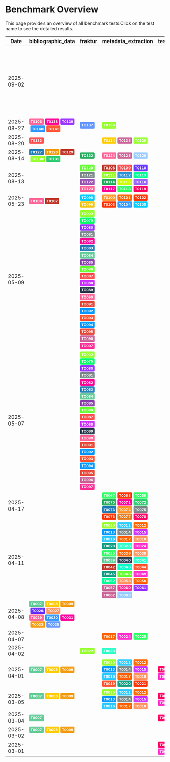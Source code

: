 # Benchmark Overview

This page provides an overview of all benchmark tests.Click on the test name to see the detailed results.

<script src="https://code.jquery.com/jquery-3.6.0.min.js"></script>
<link rel="stylesheet" href="https://cdn.datatables.net/1.13.6/css/jquery.dataTables.min.css">
<script src="https://cdn.datatables.net/1.13.6/js/jquery.dataTables.min.js"></script><style>
    /* Square styles */
    .test-rectangle {
        display: inline-flex;
        height: 20px;
        border-radius: 3px;
        text-align: center;
        align-items: center;
        justify-content: center;
        font-size: 12px;
        font-weight: regular;
        color: white;
        padding: 0 5px;
        white-space: nowrap;
        overflow: hidden;
        text-overflow: ellipsis;
    }
    .test-square {
        display: inline-flex;
        width: 45px;
        height: 20px;
        border-radius: 3px;
        text-align: center;
        align-items: center;
        justify-content: center;
        font-size: 11px;
        font-weight: bold;
        color: white;
    }
    /* Inner table styles */
    .inner-table {
        width: 100%;
        border-collapse: collapse;
        margin: 0;
        padding: 0;
    }
    .inner-table th, .inner-table td {
        padding: 4px;
        text-align: left;
        border-bottom: 1px solid #ddd;
    }
    .inner-table th {
        background-color: #f2f2f2;
        font-weight: bold;
    }
    
    /* Sortable table styles */
    .sortable-table th[onclick] {
        cursor: pointer;
        user-select: none;
        transition: background-color 0.2s;
    }
    .sortable-table th[onclick]:hover {
        background-color: #e8e8e8;
    }
    
    /* Rules column styles */
    .inner-table td:nth-child(6) {
        max-width: 200px;
        word-wrap: break-word;
        overflow-wrap: break-word;
    }
    
    /* Radar chart container styles */
    #performanceRadar {
        border: 1px solid #ddd;
        border-radius: 8px;
        background-color: #fafafa;
    }
</style>
<table id="data-table" class="display">
  <thead><tr>
    <th>Date</th>
    <th>bibliographic_data</th>
    <th>fraktur</th>
    <th>metadata_extraction</th>
    <th>test_benchmark</th>
    <th>test_benchmark2</th>
    <th>zettelkatalog</th>

  </tr></thead>
  <tbody>
<tr>
    <td>2025-09-02</td>
    <td></td>
    <td></td>
    <td></td>
    <td></td>
    <td></td>
    <td><a href='/humanities_data_benchmark/archive/2025-09-02/T0066'><span class='test-square' style='background-color: #00ff99;'>T0066</span></a>&nbsp;<a href='/humanities_data_benchmark/archive/2025-09-02/T0143'><span class='test-square' style='background-color: #66ffff;'>T0143</span></a>&nbsp;<a href='/humanities_data_benchmark/archive/2025-09-02/T0144'><span class='test-square' style='background-color: #ff5733;'>T0144</span></a>&nbsp;<a href='/humanities_data_benchmark/archive/2025-09-02/T0145'><span class='test-square' style='background-color: #00ccff;'>T0145</span></a>&nbsp;<a href='/humanities_data_benchmark/archive/2025-09-02/T0146'><span class='test-square' style='background-color: #6699ff;'>T0146</span></a>&nbsp;<a href='/humanities_data_benchmark/archive/2025-09-02/T0147'><span class='test-square' style='background-color: #c0392b;'>T0147</span></a>&nbsp;<a href='/humanities_data_benchmark/archive/2025-09-02/T0148'><span class='test-square' style='background-color: #3498db;'>T0148</span></a>&nbsp;<a href='/humanities_data_benchmark/archive/2025-09-02/T0151'><span class='test-square' style='background-color: #ffcc00;'>T0151</span></a>&nbsp;<a href='/humanities_data_benchmark/archive/2025-09-02/T0152'><span class='test-square' style='background-color: #0099ff;'>T0152</span></a>&nbsp;<a href='/humanities_data_benchmark/archive/2025-09-02/T0155'><span class='test-square' style='background-color: #ff5733;'>T0155</span></a>&nbsp;<a href='/humanities_data_benchmark/archive/2025-09-02/T0159'><span class='test-square' style='background-color: #ff99cc;'>T0159</span></a>&nbsp;<a href='/humanities_data_benchmark/archive/2025-09-02/T0160'><span class='test-square' style='background-color: #2c3e50;'>T0160</span></a>&nbsp;<a href='/humanities_data_benchmark/archive/2025-09-02/T0161'><span class='test-square' style='background-color: #d35400;'>T0161</span></a>&nbsp;<a href='/humanities_data_benchmark/archive/2025-09-02/T0162'><span class='test-square' style='background-color: #66ff33;'>T0162</span></a>&nbsp;<a href='/humanities_data_benchmark/archive/2025-09-02/T0164'><span class='test-square' style='background-color: #ff0066;'>T0164</span></a>&nbsp;<a href='/humanities_data_benchmark/archive/2025-09-02/T0165'><span class='test-square' style='background-color: #ccff00;'>T0165</span></a>&nbsp;<a href='/humanities_data_benchmark/archive/2025-09-02/T0166'><span class='test-square' style='background-color: #9966ff;'>T0166</span></a>&nbsp;<a href='/humanities_data_benchmark/archive/2025-09-02/T0167'><span class='test-square' style='background-color: #ff5733;'>T0167</span></a>&nbsp;<a href='/humanities_data_benchmark/archive/2025-09-02/T0168'><span class='test-square' style='background-color: #ff0066;'>T0168</span></a>&nbsp;</td>
</tr>
<tr>
    <td>2025-08-27</td>
    <td><a href='/humanities_data_benchmark/archive/2025-08-27/T0106'><span class='test-square' style='background-color: #ff6699;'>T0106</span></a>&nbsp;<a href='/humanities_data_benchmark/archive/2025-08-27/T0138'><span class='test-square' style='background-color: #ff0099;'>T0138</span></a>&nbsp;<a href='/humanities_data_benchmark/archive/2025-08-27/T0139'><span class='test-square' style='background-color: #9933ff;'>T0139</span></a>&nbsp;<a href='/humanities_data_benchmark/archive/2025-08-27/T0140'><span class='test-square' style='background-color: #3399ff;'>T0140</span></a>&nbsp;<a href='/humanities_data_benchmark/archive/2025-08-27/T0141'><span class='test-square' style='background-color: #ff5733;'>T0141</span></a>&nbsp;</td>
    <td><a href='/humanities_data_benchmark/archive/2025-08-27/T0137'><span class='test-square' style='background-color: #6699ff;'>T0137</span></a>&nbsp;</td>
    <td><a href='/humanities_data_benchmark/archive/2025-08-27/T0136'><span class='test-square' style='background-color: #99ff33;'>T0136</span></a>&nbsp;</td>
    <td></td>
    <td></td>
    <td></td>
</tr>
<tr>
    <td>2025-08-20</td>
    <td><a href='/humanities_data_benchmark/archive/2025-08-20/T0133'><span class='test-square' style='background-color: #ff5050;'>T0133</span></a>&nbsp;</td>
    <td></td>
    <td><a href='/humanities_data_benchmark/archive/2025-08-20/T0134'><span class='test-square' style='background-color: #ffcc00;'>T0134</span></a>&nbsp;<a href='/humanities_data_benchmark/archive/2025-08-20/T0135'><span class='test-square' style='background-color: #cc6699;'>T0135</span></a>&nbsp;<a href='/humanities_data_benchmark/archive/2025-08-20/T0136'><span class='test-square' style='background-color: #99ff33;'>T0136</span></a>&nbsp;</td>
    <td></td>
    <td></td>
    <td></td>
</tr>
<tr>
    <td>2025-08-14</td>
    <td><a href='/humanities_data_benchmark/archive/2025-08-14/T0127'><span class='test-square' style='background-color: #2980b9;'>T0127</span></a>&nbsp;<a href='/humanities_data_benchmark/archive/2025-08-14/T0128'><span class='test-square' style='background-color: #f39c12;'>T0128</span></a>&nbsp;<a href='/humanities_data_benchmark/archive/2025-08-14/T0129'><span class='test-square' style='background-color: #c0392b;'>T0129</span></a>&nbsp;<a href='/humanities_data_benchmark/archive/2025-08-14/T0130'><span class='test-square' style='background-color: #99ff33;'>T0130</span></a>&nbsp;<a href='/humanities_data_benchmark/archive/2025-08-14/T0131'><span class='test-square' style='background-color: #2ecc71;'>T0131</span></a>&nbsp;</td>
    <td><a href='/humanities_data_benchmark/archive/2025-08-14/T0132'><span class='test-square' style='background-color: #27ae60;'>T0132</span></a>&nbsp;</td>
    <td><a href='/humanities_data_benchmark/archive/2025-08-14/T0124'><span class='test-square' style='background-color: #ff6699;'>T0124</span></a>&nbsp;<a href='/humanities_data_benchmark/archive/2025-08-14/T0125'><span class='test-square' style='background-color: #cc6699;'>T0125</span></a>&nbsp;<a href='/humanities_data_benchmark/archive/2025-08-14/T0126'><span class='test-square' style='background-color: #99ccff;'>T0126</span></a>&nbsp;</td>
    <td></td>
    <td></td>
    <td></td>
</tr>
<tr>
    <td>2025-08-13</td>
    <td></td>
    <td><a href='/humanities_data_benchmark/archive/2025-08-13/T0120'><span class='test-square' style='background-color: #66ff33;'>T0120</span></a>&nbsp;<a href='/humanities_data_benchmark/archive/2025-08-13/T0121'><span class='test-square' style='background-color: #7f8c8d;'>T0121</span></a>&nbsp;<a href='/humanities_data_benchmark/archive/2025-08-13/T0122'><span class='test-square' style='background-color: #9b59b6;'>T0122</span></a>&nbsp;<a href='/humanities_data_benchmark/archive/2025-08-13/T0123'><span class='test-square' style='background-color: #ff6699;'>T0123</span></a>&nbsp;</td>
    <td><a href='/humanities_data_benchmark/archive/2025-08-13/T0108'><span class='test-square' style='background-color: #c0392b;'>T0108</span></a>&nbsp;<a href='/humanities_data_benchmark/archive/2025-08-13/T0109'><span class='test-square' style='background-color: #ff5050;'>T0109</span></a>&nbsp;<a href='/humanities_data_benchmark/archive/2025-08-13/T0110'><span class='test-square' style='background-color: #6633ff;'>T0110</span></a>&nbsp;<a href='/humanities_data_benchmark/archive/2025-08-13/T0111'><span class='test-square' style='background-color: #99ff33;'>T0111</span></a>&nbsp;<a href='/humanities_data_benchmark/archive/2025-08-13/T0112'><span class='test-square' style='background-color: #3498db;'>T0112</span></a>&nbsp;<a href='/humanities_data_benchmark/archive/2025-08-13/T0113'><span class='test-square' style='background-color: #00ff99;'>T0113</span></a>&nbsp;<a href='/humanities_data_benchmark/archive/2025-08-13/T0114'><span class='test-square' style='background-color: #27ae60;'>T0114</span></a>&nbsp;<a href='/humanities_data_benchmark/archive/2025-08-13/T0115'><span class='test-square' style='background-color: #ccff00;'>T0115</span></a>&nbsp;<a href='/humanities_data_benchmark/archive/2025-08-13/T0116'><span class='test-square' style='background-color: #9966ff;'>T0116</span></a>&nbsp;<a href='/humanities_data_benchmark/archive/2025-08-13/T0117'><span class='test-square' style='background-color: #ff0099;'>T0117</span></a>&nbsp;<a href='/humanities_data_benchmark/archive/2025-08-13/T0118'><span class='test-square' style='background-color: #33ff66;'>T0118</span></a>&nbsp;<a href='/humanities_data_benchmark/archive/2025-08-13/T0119'><span class='test-square' style='background-color: #ff0066;'>T0119</span></a>&nbsp;</td>
    <td></td>
    <td></td>
    <td></td>
</tr>
<tr>
    <td>2025-05-23</td>
    <td><a href='/humanities_data_benchmark/archive/2025-05-23/T0106'><span class='test-square' style='background-color: #ff6699;'>T0106</span></a>&nbsp;<a href='/humanities_data_benchmark/archive/2025-05-23/T0107'><span class='test-square' style='background-color: #c0392b;'>T0107</span></a>&nbsp;</td>
    <td><a href='/humanities_data_benchmark/archive/2025-05-23/T0098'><span class='test-square' style='background-color: #00ccff;'>T0098</span></a>&nbsp;<a href='/humanities_data_benchmark/archive/2025-05-23/T0099'><span class='test-square' style='background-color: #f1c40f;'>T0099</span></a>&nbsp;</td>
    <td><a href='/humanities_data_benchmark/archive/2025-05-23/T0100'><span class='test-square' style='background-color: #ff9933;'>T0100</span></a>&nbsp;<a href='/humanities_data_benchmark/archive/2025-05-23/T0101'><span class='test-square' style='background-color: #ff6600;'>T0101</span></a>&nbsp;<a href='/humanities_data_benchmark/archive/2025-05-23/T0102'><span class='test-square' style='background-color: #ff3300;'>T0102</span></a>&nbsp;<a href='/humanities_data_benchmark/archive/2025-05-23/T0103'><span class='test-square' style='background-color: #ff3300;'>T0103</span></a>&nbsp;<a href='/humanities_data_benchmark/archive/2025-05-23/T0104'><span class='test-square' style='background-color: #3399ff;'>T0104</span></a>&nbsp;<a href='/humanities_data_benchmark/archive/2025-05-23/T0105'><span class='test-square' style='background-color: #00ccff;'>T0105</span></a>&nbsp;</td>
    <td></td>
    <td></td>
    <td></td>
</tr>
<tr>
    <td>2025-05-09</td>
    <td></td>
    <td><a href='/humanities_data_benchmark/archive/2025-05-09/T0022'><span class='test-square' style='background-color: #99ff33;'>T0022</span></a>&nbsp;<a href='/humanities_data_benchmark/archive/2025-05-09/T0079'><span class='test-square' style='background-color: #00ff66;'>T0079</span></a>&nbsp;<a href='/humanities_data_benchmark/archive/2025-05-09/T0080'><span class='test-square' style='background-color: #9933ff;'>T0080</span></a>&nbsp;<a href='/humanities_data_benchmark/archive/2025-05-09/T0081'><span class='test-square' style='background-color: #7f8c8d;'>T0081</span></a>&nbsp;<a href='/humanities_data_benchmark/archive/2025-05-09/T0082'><span class='test-square' style='background-color: #ff0099;'>T0082</span></a>&nbsp;<a href='/humanities_data_benchmark/archive/2025-05-09/T0083'><span class='test-square' style='background-color: #2980b9;'>T0083</span></a>&nbsp;<a href='/humanities_data_benchmark/archive/2025-05-09/T0084'><span class='test-square' style='background-color: #66cc99;'>T0084</span></a>&nbsp;<a href='/humanities_data_benchmark/archive/2025-05-09/T0085'><span class='test-square' style='background-color: #8e44ad;'>T0085</span></a>&nbsp;<a href='/humanities_data_benchmark/archive/2025-05-09/T0086'><span class='test-square' style='background-color: #66ff33;'>T0086</span></a>&nbsp;<a href='/humanities_data_benchmark/archive/2025-05-09/T0087'><span class='test-square' style='background-color: #ff5050;'>T0087</span></a>&nbsp;<a href='/humanities_data_benchmark/archive/2025-05-09/T0088'><span class='test-square' style='background-color: #cc33ff;'>T0088</span></a>&nbsp;<a href='/humanities_data_benchmark/archive/2025-05-09/T0089'><span class='test-square' style='background-color: #2c3e50;'>T0089</span></a>&nbsp;<a href='/humanities_data_benchmark/archive/2025-05-09/T0090'><span class='test-square' style='background-color: #ff6699;'>T0090</span></a>&nbsp;<a href='/humanities_data_benchmark/archive/2025-05-09/T0091'><span class='test-square' style='background-color: #e74c3c;'>T0091</span></a>&nbsp;<a href='/humanities_data_benchmark/archive/2025-05-09/T0092'><span class='test-square' style='background-color: #0099ff;'>T0092</span></a>&nbsp;<a href='/humanities_data_benchmark/archive/2025-05-09/T0093'><span class='test-square' style='background-color: #ff5733;'>T0093</span></a>&nbsp;<a href='/humanities_data_benchmark/archive/2025-05-09/T0094'><span class='test-square' style='background-color: #0099ff;'>T0094</span></a>&nbsp;<a href='/humanities_data_benchmark/archive/2025-05-09/T0095'><span class='test-square' style='background-color: #e74c3c;'>T0095</span></a>&nbsp;<a href='/humanities_data_benchmark/archive/2025-05-09/T0096'><span class='test-square' style='background-color: #cc6699;'>T0096</span></a>&nbsp;<a href='/humanities_data_benchmark/archive/2025-05-09/T0097'><span class='test-square' style='background-color: #ff3399;'>T0097</span></a>&nbsp;</td>
    <td></td>
    <td></td>
    <td></td>
    <td></td>
</tr>
<tr>
    <td>2025-05-07</td>
    <td></td>
    <td><a href='/humanities_data_benchmark/archive/2025-05-07/T0022'><span class='test-square' style='background-color: #99ff33;'>T0022</span></a>&nbsp;<a href='/humanities_data_benchmark/archive/2025-05-07/T0079'><span class='test-square' style='background-color: #00ff66;'>T0079</span></a>&nbsp;<a href='/humanities_data_benchmark/archive/2025-05-07/T0080'><span class='test-square' style='background-color: #9933ff;'>T0080</span></a>&nbsp;<a href='/humanities_data_benchmark/archive/2025-05-07/T0081'><span class='test-square' style='background-color: #7f8c8d;'>T0081</span></a>&nbsp;<a href='/humanities_data_benchmark/archive/2025-05-07/T0082'><span class='test-square' style='background-color: #ff0099;'>T0082</span></a>&nbsp;<a href='/humanities_data_benchmark/archive/2025-05-07/T0083'><span class='test-square' style='background-color: #2980b9;'>T0083</span></a>&nbsp;<a href='/humanities_data_benchmark/archive/2025-05-07/T0084'><span class='test-square' style='background-color: #66cc99;'>T0084</span></a>&nbsp;<a href='/humanities_data_benchmark/archive/2025-05-07/T0085'><span class='test-square' style='background-color: #8e44ad;'>T0085</span></a>&nbsp;<a href='/humanities_data_benchmark/archive/2025-05-07/T0086'><span class='test-square' style='background-color: #66ff33;'>T0086</span></a>&nbsp;<a href='/humanities_data_benchmark/archive/2025-05-07/T0087'><span class='test-square' style='background-color: #ff5050;'>T0087</span></a>&nbsp;<a href='/humanities_data_benchmark/archive/2025-05-07/T0088'><span class='test-square' style='background-color: #cc33ff;'>T0088</span></a>&nbsp;<a href='/humanities_data_benchmark/archive/2025-05-07/T0089'><span class='test-square' style='background-color: #2c3e50;'>T0089</span></a>&nbsp;<a href='/humanities_data_benchmark/archive/2025-05-07/T0090'><span class='test-square' style='background-color: #ff6699;'>T0090</span></a>&nbsp;<a href='/humanities_data_benchmark/archive/2025-05-07/T0091'><span class='test-square' style='background-color: #e74c3c;'>T0091</span></a>&nbsp;<a href='/humanities_data_benchmark/archive/2025-05-07/T0092'><span class='test-square' style='background-color: #0099ff;'>T0092</span></a>&nbsp;<a href='/humanities_data_benchmark/archive/2025-05-07/T0093'><span class='test-square' style='background-color: #ff5733;'>T0093</span></a>&nbsp;<a href='/humanities_data_benchmark/archive/2025-05-07/T0094'><span class='test-square' style='background-color: #0099ff;'>T0094</span></a>&nbsp;<a href='/humanities_data_benchmark/archive/2025-05-07/T0095'><span class='test-square' style='background-color: #e74c3c;'>T0095</span></a>&nbsp;<a href='/humanities_data_benchmark/archive/2025-05-07/T0096'><span class='test-square' style='background-color: #cc6699;'>T0096</span></a>&nbsp;<a href='/humanities_data_benchmark/archive/2025-05-07/T0097'><span class='test-square' style='background-color: #ff3399;'>T0097</span></a>&nbsp;</td>
    <td></td>
    <td></td>
    <td></td>
    <td></td>
</tr>
<tr>
    <td>2025-04-17</td>
    <td></td>
    <td></td>
    <td><a href='/humanities_data_benchmark/archive/2025-04-17/T0067'><span class='test-square' style='background-color: #33ff66;'>T0067</span></a>&nbsp;<a href='/humanities_data_benchmark/archive/2025-04-17/T0068'><span class='test-square' style='background-color: #ff3300;'>T0068</span></a>&nbsp;<a href='/humanities_data_benchmark/archive/2025-04-17/T0069'><span class='test-square' style='background-color: #33ff66;'>T0069</span></a>&nbsp;<a href='/humanities_data_benchmark/archive/2025-04-17/T0070'><span class='test-square' style='background-color: #27ae60;'>T0070</span></a>&nbsp;<a href='/humanities_data_benchmark/archive/2025-04-17/T0071'><span class='test-square' style='background-color: #ff0099;'>T0071</span></a>&nbsp;<a href='/humanities_data_benchmark/archive/2025-04-17/T0072'><span class='test-square' style='background-color: #2ecc71;'>T0072</span></a>&nbsp;<a href='/humanities_data_benchmark/archive/2025-04-17/T0073'><span class='test-square' style='background-color: #2980b9;'>T0073</span></a>&nbsp;<a href='/humanities_data_benchmark/archive/2025-04-17/T0074'><span class='test-square' style='background-color: #ff9933;'>T0074</span></a>&nbsp;<a href='/humanities_data_benchmark/archive/2025-04-17/T0075'><span class='test-square' style='background-color: #7f8c8d;'>T0075</span></a>&nbsp;<a href='/humanities_data_benchmark/archive/2025-04-17/T0076'><span class='test-square' style='background-color: #ff3300;'>T0076</span></a>&nbsp;<a href='/humanities_data_benchmark/archive/2025-04-17/T0077'><span class='test-square' style='background-color: #e67e22;'>T0077</span></a>&nbsp;<a href='/humanities_data_benchmark/archive/2025-04-17/T0078'><span class='test-square' style='background-color: #ff0066;'>T0078</span></a>&nbsp;</td>
    <td></td>
    <td></td>
    <td></td>
</tr>
<tr>
    <td>2025-04-11</td>
    <td></td>
    <td></td>
    <td><a href='/humanities_data_benchmark/archive/2025-04-11/T0010'><span class='test-square' style='background-color: #99ff33;'>T0010</span></a>&nbsp;<a href='/humanities_data_benchmark/archive/2025-04-11/T0011'><span class='test-square' style='background-color: #33ccff;'>T0011</span></a>&nbsp;<a href='/humanities_data_benchmark/archive/2025-04-11/T0012'><span class='test-square' style='background-color: #ff6600;'>T0012</span></a>&nbsp;<a href='/humanities_data_benchmark/archive/2025-04-11/T0013'><span class='test-square' style='background-color: #0099ff;'>T0013</span></a>&nbsp;<a href='/humanities_data_benchmark/archive/2025-04-11/T0014'><span class='test-square' style='background-color: #7f8c8d;'>T0014</span></a>&nbsp;<a href='/humanities_data_benchmark/archive/2025-04-11/T0015'><span class='test-square' style='background-color: #cc33ff;'>T0015</span></a>&nbsp;<a href='/humanities_data_benchmark/archive/2025-04-11/T0016'><span class='test-square' style='background-color: #33ccff;'>T0016</span></a>&nbsp;<a href='/humanities_data_benchmark/archive/2025-04-11/T0017'><span class='test-square' style='background-color: #ff6600;'>T0017</span></a>&nbsp;<a href='/humanities_data_benchmark/archive/2025-04-11/T0018'><span class='test-square' style='background-color: #ff9966;'>T0018</span></a>&nbsp;<a href='/humanities_data_benchmark/archive/2025-04-11/T0020'><span class='test-square' style='background-color: #16a085;'>T0020</span></a>&nbsp;<a href='/humanities_data_benchmark/archive/2025-04-11/T0023'><span class='test-square' style='background-color: #33ffcc;'>T0023</span></a>&nbsp;<a href='/humanities_data_benchmark/archive/2025-04-11/T0024'><span class='test-square' style='background-color: #ff33cc;'>T0024</span></a>&nbsp;<a href='/humanities_data_benchmark/archive/2025-04-11/T0025'><span class='test-square' style='background-color: #33ff66;'>T0025</span></a>&nbsp;<a href='/humanities_data_benchmark/archive/2025-04-11/T0036'><span class='test-square' style='background-color: #ff6600;'>T0036</span></a>&nbsp;<a href='/humanities_data_benchmark/archive/2025-04-11/T0038'><span class='test-square' style='background-color: #ff9966;'>T0038</span></a>&nbsp;<a href='/humanities_data_benchmark/archive/2025-04-11/T0039'><span class='test-square' style='background-color: #66cc99;'>T0039</span></a>&nbsp;<a href='/humanities_data_benchmark/archive/2025-04-11/T0040'><span class='test-square' style='background-color: #34495e;'>T0040</span></a>&nbsp;<a href='/humanities_data_benchmark/archive/2025-04-11/T0041'><span class='test-square' style='background-color: #33ffcc;'>T0041</span></a>&nbsp;<a href='/humanities_data_benchmark/archive/2025-04-11/T0042'><span class='test-square' style='background-color: #c0392b;'>T0042</span></a>&nbsp;<a href='/humanities_data_benchmark/archive/2025-04-11/T0043'><span class='test-square' style='background-color: #00ffcc;'>T0043</span></a>&nbsp;<a href='/humanities_data_benchmark/archive/2025-04-11/T0044'><span class='test-square' style='background-color: #ff5733;'>T0044</span></a>&nbsp;<a href='/humanities_data_benchmark/archive/2025-04-11/T0045'><span class='test-square' style='background-color: #16a085;'>T0045</span></a>&nbsp;<a href='/humanities_data_benchmark/archive/2025-04-11/T0048'><span class='test-square' style='background-color: #66ff33;'>T0048</span></a>&nbsp;<a href='/humanities_data_benchmark/archive/2025-04-11/T0049'><span class='test-square' style='background-color: #ff33cc;'>T0049</span></a>&nbsp;<a href='/humanities_data_benchmark/archive/2025-04-11/T0052'><span class='test-square' style='background-color: #00ff99;'>T0052</span></a>&nbsp;<a href='/humanities_data_benchmark/archive/2025-04-11/T0053'><span class='test-square' style='background-color: #ff9966;'>T0053</span></a>&nbsp;<a href='/humanities_data_benchmark/archive/2025-04-11/T0056'><span class='test-square' style='background-color: #ff6600;'>T0056</span></a>&nbsp;<a href='/humanities_data_benchmark/archive/2025-04-11/T0057'><span class='test-square' style='background-color: #cc6699;'>T0057</span></a>&nbsp;<a href='/humanities_data_benchmark/archive/2025-04-11/T0060'><span class='test-square' style='background-color: #ff3399;'>T0060</span></a>&nbsp;<a href='/humanities_data_benchmark/archive/2025-04-11/T0061'><span class='test-square' style='background-color: #9933ff;'>T0061</span></a>&nbsp;<a href='/humanities_data_benchmark/archive/2025-04-11/T0062'><span class='test-square' style='background-color: #cc6699;'>T0062</span></a>&nbsp;<a href='/humanities_data_benchmark/archive/2025-04-11/T0063'><span class='test-square' style='background-color: #99ccff;'>T0063</span></a>&nbsp;</td>
    <td></td>
    <td></td>
    <td></td>
</tr>
<tr>
    <td>2025-04-08</td>
    <td><a href='/humanities_data_benchmark/archive/2025-04-08/T0007'><span class='test-square' style='background-color: #66cc99;'>T0007</span></a>&nbsp;<a href='/humanities_data_benchmark/archive/2025-04-08/T0008'><span class='test-square' style='background-color: #ffcc00;'>T0008</span></a>&nbsp;<a href='/humanities_data_benchmark/archive/2025-04-08/T0009'><span class='test-square' style='background-color: #f39c12;'>T0009</span></a>&nbsp;<a href='/humanities_data_benchmark/archive/2025-04-08/T0026'><span class='test-square' style='background-color: #6633ff;'>T0026</span></a>&nbsp;<a href='/humanities_data_benchmark/archive/2025-04-08/T0027'><span class='test-square' style='background-color: #ff9966;'>T0027</span></a>&nbsp;<a href='/humanities_data_benchmark/archive/2025-04-08/T0029'><span class='test-square' style='background-color: #ff6699;'>T0029</span></a>&nbsp;<a href='/humanities_data_benchmark/archive/2025-04-08/T0030'><span class='test-square' style='background-color: #3399ff;'>T0030</span></a>&nbsp;<a href='/humanities_data_benchmark/archive/2025-04-08/T0031'><span class='test-square' style='background-color: #ff0099;'>T0031</span></a>&nbsp;<a href='/humanities_data_benchmark/archive/2025-04-08/T0033'><span class='test-square' style='background-color: #f39c12;'>T0033</span></a>&nbsp;<a href='/humanities_data_benchmark/archive/2025-04-08/T0035'><span class='test-square' style='background-color: #6699ff;'>T0035</span></a>&nbsp;</td>
    <td></td>
    <td></td>
    <td></td>
    <td></td>
    <td></td>
</tr>
<tr>
    <td>2025-04-07</td>
    <td></td>
    <td></td>
    <td><a href='/humanities_data_benchmark/archive/2025-04-07/T0017'><span class='test-square' style='background-color: #ff6600;'>T0017</span></a>&nbsp;<a href='/humanities_data_benchmark/archive/2025-04-07/T0024'><span class='test-square' style='background-color: #ff33cc;'>T0024</span></a>&nbsp;<a href='/humanities_data_benchmark/archive/2025-04-07/T0025'><span class='test-square' style='background-color: #33ff66;'>T0025</span></a>&nbsp;</td>
    <td></td>
    <td></td>
    <td></td>
</tr>
<tr>
    <td>2025-04-02</td>
    <td></td>
    <td><a href='/humanities_data_benchmark/archive/2025-04-02/T0022'><span class='test-square' style='background-color: #99ff33;'>T0022</span></a>&nbsp;</td>
    <td><a href='/humanities_data_benchmark/archive/2025-04-02/T0023'><span class='test-square' style='background-color: #33ffcc;'>T0023</span></a>&nbsp;</td>
    <td></td>
    <td></td>
    <td></td>
</tr>
<tr>
    <td>2025-04-01</td>
    <td><a href='/humanities_data_benchmark/archive/2025-04-01/T0007'><span class='test-square' style='background-color: #66cc99;'>T0007</span></a>&nbsp;<a href='/humanities_data_benchmark/archive/2025-04-01/T0008'><span class='test-square' style='background-color: #ffcc00;'>T0008</span></a>&nbsp;<a href='/humanities_data_benchmark/archive/2025-04-01/T0009'><span class='test-square' style='background-color: #f39c12;'>T0009</span></a>&nbsp;</td>
    <td></td>
    <td><a href='/humanities_data_benchmark/archive/2025-04-01/T0010'><span class='test-square' style='background-color: #99ff33;'>T0010</span></a>&nbsp;<a href='/humanities_data_benchmark/archive/2025-04-01/T0011'><span class='test-square' style='background-color: #33ccff;'>T0011</span></a>&nbsp;<a href='/humanities_data_benchmark/archive/2025-04-01/T0012'><span class='test-square' style='background-color: #ff6600;'>T0012</span></a>&nbsp;<a href='/humanities_data_benchmark/archive/2025-04-01/T0013'><span class='test-square' style='background-color: #0099ff;'>T0013</span></a>&nbsp;<a href='/humanities_data_benchmark/archive/2025-04-01/T0014'><span class='test-square' style='background-color: #7f8c8d;'>T0014</span></a>&nbsp;<a href='/humanities_data_benchmark/archive/2025-04-01/T0015'><span class='test-square' style='background-color: #cc33ff;'>T0015</span></a>&nbsp;<a href='/humanities_data_benchmark/archive/2025-04-01/T0016'><span class='test-square' style='background-color: #33ccff;'>T0016</span></a>&nbsp;<a href='/humanities_data_benchmark/archive/2025-04-01/T0017'><span class='test-square' style='background-color: #ff6600;'>T0017</span></a>&nbsp;<a href='/humanities_data_benchmark/archive/2025-04-01/T0018'><span class='test-square' style='background-color: #ff9966;'>T0018</span></a>&nbsp;<a href='/humanities_data_benchmark/archive/2025-04-01/T0019'><span class='test-square' style='background-color: #ff5733;'>T0019</span></a>&nbsp;<a href='/humanities_data_benchmark/archive/2025-04-01/T0020'><span class='test-square' style='background-color: #16a085;'>T0020</span></a>&nbsp;<a href='/humanities_data_benchmark/archive/2025-04-01/T0021'><span class='test-square' style='background-color: #ff3300;'>T0021</span></a>&nbsp;</td>
    <td><a href='/humanities_data_benchmark/archive/2025-04-01/T0001'><span class='test-square' style='background-color: #ff0066;'>T0001</span></a>&nbsp;<a href='/humanities_data_benchmark/archive/2025-04-01/T0002'><span class='test-square' style='background-color: #ff3300;'>T0002</span></a>&nbsp;<a href='/humanities_data_benchmark/archive/2025-04-01/T0003'><span class='test-square' style='background-color: #ff33cc;'>T0003</span></a>&nbsp;</td>
    <td><a href='/humanities_data_benchmark/archive/2025-04-01/T0004'><span class='test-square' style='background-color: #c0392b;'>T0004</span></a>&nbsp;<a href='/humanities_data_benchmark/archive/2025-04-01/T0005'><span class='test-square' style='background-color: #27ae60;'>T0005</span></a>&nbsp;<a href='/humanities_data_benchmark/archive/2025-04-01/T0006'><span class='test-square' style='background-color: #f39c12;'>T0006</span></a>&nbsp;</td>
    <td></td>
</tr>
<tr>
    <td>2025-03-05</td>
    <td><a href='/humanities_data_benchmark/archive/2025-03-05/T0007'><span class='test-square' style='background-color: #66cc99;'>T0007</span></a>&nbsp;<a href='/humanities_data_benchmark/archive/2025-03-05/T0008'><span class='test-square' style='background-color: #ffcc00;'>T0008</span></a>&nbsp;<a href='/humanities_data_benchmark/archive/2025-03-05/T0009'><span class='test-square' style='background-color: #f39c12;'>T0009</span></a>&nbsp;</td>
    <td></td>
    <td><a href='/humanities_data_benchmark/archive/2025-03-05/T0010'><span class='test-square' style='background-color: #99ff33;'>T0010</span></a>&nbsp;<a href='/humanities_data_benchmark/archive/2025-03-05/T0011'><span class='test-square' style='background-color: #33ccff;'>T0011</span></a>&nbsp;<a href='/humanities_data_benchmark/archive/2025-03-05/T0012'><span class='test-square' style='background-color: #ff6600;'>T0012</span></a>&nbsp;<a href='/humanities_data_benchmark/archive/2025-03-05/T0013'><span class='test-square' style='background-color: #0099ff;'>T0013</span></a>&nbsp;<a href='/humanities_data_benchmark/archive/2025-03-05/T0014'><span class='test-square' style='background-color: #7f8c8d;'>T0014</span></a>&nbsp;<a href='/humanities_data_benchmark/archive/2025-03-05/T0015'><span class='test-square' style='background-color: #cc33ff;'>T0015</span></a>&nbsp;<a href='/humanities_data_benchmark/archive/2025-03-05/T0016'><span class='test-square' style='background-color: #33ccff;'>T0016</span></a>&nbsp;<a href='/humanities_data_benchmark/archive/2025-03-05/T0017'><span class='test-square' style='background-color: #ff6600;'>T0017</span></a>&nbsp;<a href='/humanities_data_benchmark/archive/2025-03-05/T0018'><span class='test-square' style='background-color: #ff9966;'>T0018</span></a>&nbsp;</td>
    <td><a href='/humanities_data_benchmark/archive/2025-03-05/T0001'><span class='test-square' style='background-color: #ff0066;'>T0001</span></a>&nbsp;<a href='/humanities_data_benchmark/archive/2025-03-05/T0002'><span class='test-square' style='background-color: #ff3300;'>T0002</span></a>&nbsp;<a href='/humanities_data_benchmark/archive/2025-03-05/T0003'><span class='test-square' style='background-color: #ff33cc;'>T0003</span></a>&nbsp;</td>
    <td><a href='/humanities_data_benchmark/archive/2025-03-05/T0004'><span class='test-square' style='background-color: #c0392b;'>T0004</span></a>&nbsp;<a href='/humanities_data_benchmark/archive/2025-03-05/T0005'><span class='test-square' style='background-color: #27ae60;'>T0005</span></a>&nbsp;<a href='/humanities_data_benchmark/archive/2025-03-05/T0006'><span class='test-square' style='background-color: #f39c12;'>T0006</span></a>&nbsp;</td>
    <td></td>
</tr>
<tr>
    <td>2025-03-04</td>
    <td><a href='/humanities_data_benchmark/archive/2025-03-04/T0007'><span class='test-square' style='background-color: #66cc99;'>T0007</span></a>&nbsp;</td>
    <td></td>
    <td></td>
    <td><a href='/humanities_data_benchmark/archive/2025-03-04/T0001'><span class='test-square' style='background-color: #ff0066;'>T0001</span></a>&nbsp;</td>
    <td></td>
    <td></td>
</tr>
<tr>
    <td>2025-03-02</td>
    <td><a href='/humanities_data_benchmark/archive/2025-03-02/T0007'><span class='test-square' style='background-color: #66cc99;'>T0007</span></a>&nbsp;<a href='/humanities_data_benchmark/archive/2025-03-02/T0008'><span class='test-square' style='background-color: #ffcc00;'>T0008</span></a>&nbsp;<a href='/humanities_data_benchmark/archive/2025-03-02/T0009'><span class='test-square' style='background-color: #f39c12;'>T0009</span></a>&nbsp;</td>
    <td></td>
    <td></td>
    <td></td>
    <td><a href='/humanities_data_benchmark/archive/2025-03-02/T0006'><span class='test-square' style='background-color: #f39c12;'>T0006</span></a>&nbsp;</td>
    <td></td>
</tr>
<tr>
    <td>2025-03-01</td>
    <td></td>
    <td></td>
    <td></td>
    <td><a href='/humanities_data_benchmark/archive/2025-03-01/T0001'><span class='test-square' style='background-color: #ff0066;'>T0001</span></a>&nbsp;<a href='/humanities_data_benchmark/archive/2025-03-01/T0002'><span class='test-square' style='background-color: #ff3300;'>T0002</span></a>&nbsp;<a href='/humanities_data_benchmark/archive/2025-03-01/T0003'><span class='test-square' style='background-color: #ff33cc;'>T0003</span></a>&nbsp;</td>
    <td><a href='/humanities_data_benchmark/archive/2025-03-01/T0004'><span class='test-square' style='background-color: #c0392b;'>T0004</span></a>&nbsp;<a href='/humanities_data_benchmark/archive/2025-03-01/T0005'><span class='test-square' style='background-color: #27ae60;'>T0005</span></a>&nbsp;</td>
    <td></td>
</tr>

  </tbody>
</table>

<script>
  $(document).ready(function() {
    $('#data-table').DataTable({
      "paging": true,
      "searching": true,
      "ordering": true,
      "info": true,
      "lengthMenu": [[10, 20, -1], [10, 20, "All"]],
    });
  });
</script>
